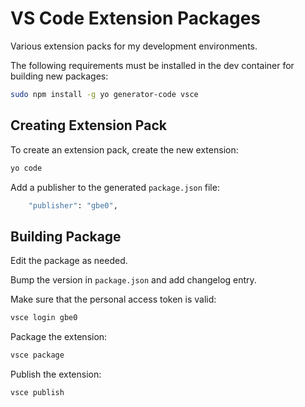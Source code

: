 # VS Code Extension Packages

Various extension packs for my development environments.

The following requirements must be installed in the dev container for building new packages:

```bash
sudo npm install -g yo generator-code vsce
```

## Creating Extension Pack

To create an extension pack, create the new extension:

```bash
yo code
```

Add a publisher to the generated `package.json` file:

```bash
    "publisher": "gbe0",
```

## Building Package

Edit the package as needed.

Bump the version in `package.json` and add changelog entry.

Make sure that the personal access token is valid:

```bash
vsce login gbe0
```

Package the extension:

```bash
vsce package
```

Publish the extension:

```bash
vsce publish
```
